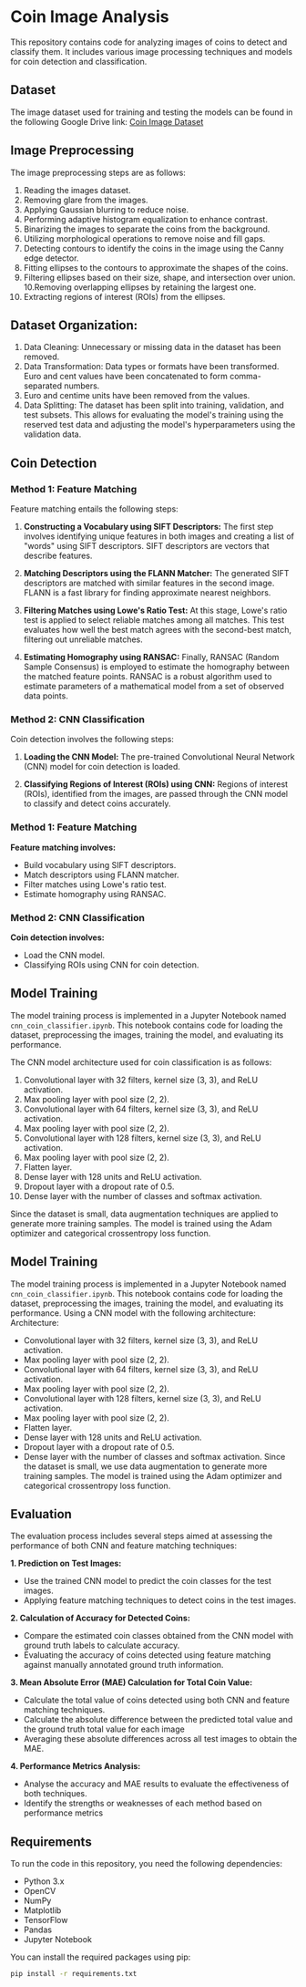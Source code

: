 # Coin Image Analysis

This repository contains code for analyzing images of coins to detect and classify them. It includes various image processing techniques and models for coin detection and classification.

## Dataset

The image dataset used for training and testing the models can be found in the following Google Drive link: [Coin Image Dataset](https://drive.google.com/drive/folders/1gaUQiRAkI55kTb-vYtrsZdYuzPLKVYel)

## Image Preprocessing

The image preprocessing steps are as follows:
1. Reading the images dataset.
2. Removing glare from the images.
3. Applying Gaussian blurring to reduce noise.
4. Performing adaptive histogram equalization to enhance contrast.
5. Binarizing the images to separate the coins from the background.
6. Utilizing morphological operations to remove noise and fill gaps.
7. Detecting contours to identify the coins in the image using the Canny edge detector.
8. Fitting ellipses to the contours to approximate the shapes of the coins.
9. Filtering ellipses based on their size, shape, and intersection over union.
10.Removing overlapping ellipses by retaining the largest one.
11. Extracting regions of interest (ROIs) from the ellipses.


## Dataset Organization: 

1. Data Cleaning: Unnecessary or missing data in the dataset has been removed.
2. Data Transformation: Data types or formats have been transformed. Euro and cent values have been concatenated to form comma-separated numbers. 
3. Euro and centime units have been removed from the values.
4. Data Splitting: The dataset has been split into training, validation, and test subsets. This allows for evaluating the model's training using the reserved test data and adjusting the model's hyperparameters using the validation data.

## Coin Detection

### Method 1: Feature Matching 
Feature matching entails the following steps:

1. **Constructing a Vocabulary using SIFT Descriptors:** The first step involves identifying unique features in both images and creating a list of "words" using SIFT descriptors. SIFT descriptors are vectors that describe features.

2. **Matching Descriptors using the FLANN Matcher:** The generated SIFT descriptors are matched with similar features in the second image. FLANN is a fast library for finding approximate nearest neighbors.

3. **Filtering Matches using Lowe's Ratio Test:** At this stage, Lowe's ratio test is applied to select reliable matches among all matches. This test evaluates how well the best match agrees with the second-best match, filtering out unreliable matches.

4. **Estimating Homography using RANSAC:** Finally, RANSAC (Random Sample Consensus) is employed to estimate the homography between the matched feature points. RANSAC is a robust algorithm used to estimate parameters of a mathematical model from a set of observed data points.

### Method 2: CNN Classification 
Coin detection involves the following steps:

1. **Loading the CNN Model:** The pre-trained Convolutional Neural Network (CNN) model for coin detection is loaded.

2. **Classifying Regions of Interest (ROIs) using CNN:** Regions of interest (ROIs), identified from the images, are passed through the CNN model to classify and detect coins accurately.


### Method 1: Feature Matching
**Feature matching involves:**
- Build vocabulary using SIFT descriptors.
- Match descriptors using FLANN matcher.
- Filter matches using Lowe's ratio test.
- Estimate homography using RANSAC.

### Method 2: CNN Classification
**Coin detection involves:**
- Load the CNN model.
- Classifying ROIs using CNN for coin detection.


## Model Training 

The model training process is implemented in a Jupyter Notebook named `cnn_coin_classifier.ipynb`. This notebook contains code for loading the dataset, preprocessing the images, training the model, and evaluating its performance.

The CNN model architecture used for coin classification is as follows:

1. Convolutional layer with 32 filters, kernel size (3, 3), and ReLU activation.
2. Max pooling layer with pool size (2, 2).
3. Convolutional layer with 64 filters, kernel size (3, 3), and ReLU activation.
4. Max pooling layer with pool size (2, 2).
5. Convolutional layer with 128 filters, kernel size (3, 3), and ReLU activation.
6. Max pooling layer with pool size (2, 2).
7. Flatten layer.
8. Dense layer with 128 units and ReLU activation.
9. Dropout layer with a dropout rate of 0.5.
10. Dense layer with the number of classes and softmax activation.

Since the dataset is small, data augmentation techniques are applied to generate more training samples. The model is trained using the Adam optimizer and categorical crossentropy loss function.

## Model Training

The model training process is implemented in a Jupyter Notebook named `cnn_coin_classifier.ipynb`. This notebook contains code for loading the dataset, preprocessing the images, training the model, and evaluating its performance.
Using a CNN model with the following architecture:
Architecture:
- Convolutional layer with 32 filters, kernel size (3, 3), and ReLU activation.
- Max pooling layer with pool size (2, 2).
- Convolutional layer with 64 filters, kernel size (3, 3), and ReLU activation.
- Max pooling layer with pool size (2, 2).
- Convolutional layer with 128 filters, kernel size (3, 3), and ReLU activation.
- Max pooling layer with pool size (2, 2).
- Flatten layer.
- Dense layer with 128 units and ReLU activation.
- Dropout layer with a dropout rate of 0.5.
- Dense layer with the number of classes and softmax activation.
Since the dataset is small, we use data augmentation to generate more training samples. The model is trained using the Adam optimizer and categorical crossentropy loss function.

## Evaluation 
The evaluation process includes several steps aimed at assessing the performance of both CNN and feature matching techniques:

**1. Prediction on Test Images:**
- Use the trained CNN model to predict the coin classes for the test images.
 - Applying feature matching techniques to detect coins in the test images.

**2. Calculation of Accuracy for Detected Coins:**
 - Compare the estimated coin classes obtained from the CNN model with ground truth labels to calculate accuracy.
 - Evaluating the accuracy of coins detected using feature matching against manually annotated ground truth information.

**3. Mean Absolute Error (MAE) Calculation for Total Coin Value:**
 - Calculate the total value of coins detected using both CNN and feature matching techniques.
 - Calculate the absolute difference between the predicted total value and the ground truth total value for each image
 - Averaging these absolute differences across all test images to obtain the MAE.

**4. Performance Metrics Analysis:**
 - Analyse the accuracy and MAE results to evaluate the effectiveness of both techniques.
 - Identify the strengths or weaknesses of each method based on performance metrics


## Requirements

To run the code in this repository, you need the following dependencies:
- Python 3.x
- OpenCV
- NumPy
- Matplotlib
- TensorFlow
- Pandas
- Jupyter Notebook

You can install the required packages using pip:
```bash
pip install -r requirements.txt
```
